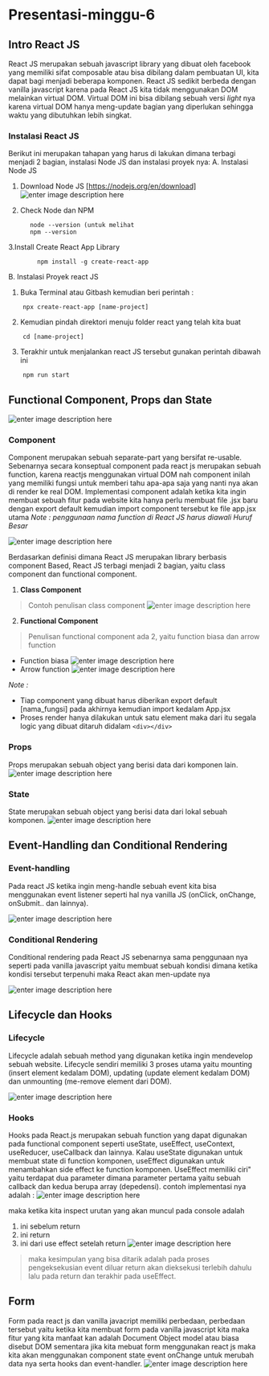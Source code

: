 ﻿
# **Presentasi-minggu-6**

## **Intro React JS** 
React JS  merupakan sebuah javascript library yang dibuat oleh facebook yang memiliki sifat composable atau bisa dibilang dalam pembuatan UI, kita dapat bagi menjadi beberapa komponen. React JS sedikit berbeda dengan vanilla javascript karena pada React JS kita tidak menggunakan DOM melainkan virtual DOM. Virtual DOM ini bisa dibilang sebuah versi *light* nya karena virtual DOM hanya meng-update bagian yang diperlukan sehingga waktu yang dibutuhkan lebih singkat. 
### Instalasi React JS
Berikut ini merupakan tahapan yang harus di lakukan dimana terbagi menjadi 2 bagian, instalasi Node JS dan instalasi proyek nya: 
A. Instalasi Node JS
1.  Download Node JS [https://nodejs.org/en/download]
![enter image description here](https://i.postimg.cc/85T5s5sd/image.png)

3.  Check Node dan NPM

```
      node --version (untuk melihat 
      npm --version
```

3.Install Create React App Library

```
        npm install -g create-react-app
```

B. Instalasi Proyek react JS
1.  Buka Terminal atau Gitbash kemudian beri perintah :

```
    npx create-react-app [name-project]
```
2.  Kemudian pindah direktori menuju folder react yang telah kita buat
```
	cd [name-project] 
```
3. Terakhir untuk menjalankan react JS tersebut gunakan perintah dibawah ini
```
    npm run start
```
## **Functional Component, Props dan State** 

![enter image description here](https://i.postimg.cc/VvHmByc5/image.png)

### **Component**

Component merupakan sebuah separate-part yang bersifat re-usable. Sebenarnya secara konseptual component pada react js merupakan sebuah function, karena reactjs menggunakan virtual DOM nah component inilah yang memiliki fungsi untuk memberi tahu apa-apa saja yang nanti nya akan di render ke real DOM. Implementasi component adalah ketika kita ingin membuat sebuah fitur pada website kita hanya perlu membuat file .jsx baru dengan export default kemudian import component tersebut ke file app.jsx utama
_Note : penggunaan nama function di React JS harus diawali Huruf Besar_

![enter image description here](https://i.postimg.cc/N0PHV8GN/image.png)

Berdasarkan definisi dimana React JS merupakan library berbasis component Based, React JS terbagi menjadi 2 bagian, yaitu class component dan functional component.

1.  **Class Component**

> Contoh penulisan class component
![enter image description here](https://i.postimg.cc/mDKR0kHf/image.png)

2.  **Functional Component**

> Penulisan functional component ada 2, yaitu function biasa dan arrow function

 -   Function biasa
 ![enter image description here](https://i.postimg.cc/Y9zfPGVj/image.png)
 -   Arrow function
   ![enter image description here](https://i.postimg.cc/vDFY6TYL/image.png)
    

*Note :*

 - Tiap component yang dibuat harus diberikan export default [nama_fungsi] pada akhirnya kemudian import kedalam App.jsx 
  - Proses render hanya dilakukan untuk satu element maka dari itu segala logic yang dibuat ditaruh didalam `<div></div>`
   
### Props

Props merupakan sebuah object yang berisi data dari komponen lain. 
![enter image description here](https://i.postimg.cc/jjtjXMVV/image.png)
### State
State merupakan sebuah object yang berisi data dari lokal sebuah komponen.
![enter image description here](https://i.postimg.cc/0jYkDSt5/image.png) 
## **Event-Handling dan Conditional Rendering** 
### Event-handling
Pada react JS ketika ingin meng-handle sebuah event kita bisa menggunakan event listener seperti hal nya vanilla JS (onClick, onChange, onSubmit.. dan lainnya). 

![enter image description here](https://i.postimg.cc/YSmD8BF0/image.png)
### Conditional Rendering
Conditional rendering pada React JS sebenarnya sama penggunaan nya seperti pada vanilla javascript yaitu membuat sebuah kondisi dimana ketika kondisi tersebut terpenuhi maka React akan men-update nya

![enter image description here](https://i.postimg.cc/3rFTTmc1/image.png)
## **Lifecycle dan Hooks** 
### Lifecycle
Lifecycle adalah sebuah method yang digunakan ketika ingin mendevelop sebuah website. Lifecycle sendiri memiliki 3 proses utama yaitu mounting (insert element kedalam DOM), updating (update element kedalam DOM) dan unmounting (me-remove element dari DOM). 

![enter image description here](https://encrypted-tbn0.gstatic.com/images?q=tbn:ANd9GcSd39db6i6IoWg8i7wOSmB5xwT3uE4_AS_BWw&usqp=CAU)
### Hooks
Hooks pada React.js merupakan sebuah function yang dapat digunakan pada functional component seperti useState, useEffect, useContext, useReducer, useCallback dan lainnya.  Kalau useState digunakan untuk membuat state di function komponen, useEffect digunakan untuk menambahkan side effect ke function komponen. UseEffect memiliki ciri" yaitu terdapat dua parameter dimana parameter pertama yaitu sebuah callback dan kedua berupa array (depedensi). contoh implementasi nya adalah : 
![enter image description here](https://i.postimg.cc/656DNQgG/image.png)

maka ketika kita inspect urutan yang akan muncul pada console adalah 
1. ini sebelum return 
 2. ini return 
2. ini dari use effect setelah return 
![enter image description here](https://i.postimg.cc/K8tG1jcv/image.png)
>maka kesimpulan yang bisa ditarik adalah pada proses pengeksekusian event diluar return akan dieksekusi terlebih dahulu lalu pada return dan terakhir pada useEffect. 
## **Form** 
Form pada react js dan vanilla javacript memiliki perbedaan, perbedaan tersebut yaitu ketika kita membuat form pada vanilla javascript kita maka fitur yang kita manfaat kan adalah Document Object model atau biasa disebut DOM sementara jika kita mebuat form menggunakan react js maka kita akan menggunakan component state event onChange untuk merubah data nya serta hooks dan event-handler. 
![enter image description here](https://i.postimg.cc/T3P86Py4/image.png)



